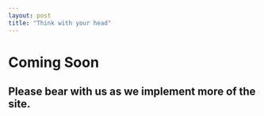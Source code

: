 ```yaml
---
layout: post
title: "Think with your head"
---
```


# Coming Soon

## Please bear with us as we implement more of the site.